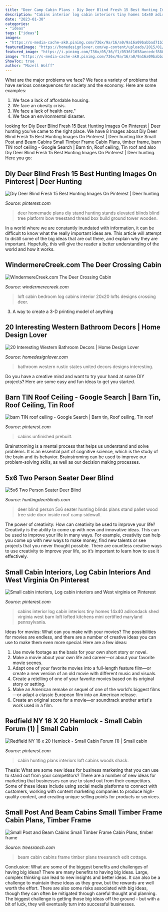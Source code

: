 ```yaml
---
title: "Deer Camp Cabin Plans : Diy Deer Blind Fresh 15 Best Hunting Images On Pinterest"
description: "Cabins interior log cabin interiors tiny homes 14x40 adirondack shed virginia west barn loft lofted kitchens mini certified maryland pennsylvania"
date: "2023-01-30"
categories:
- "ideas"
tags: ["ideas"]
images:
- "https://s-media-cache-ak0.pinimg.com/736x/9a/16/a0/9a16a09babbad71b3a2fdc68ad7800f5.jpg"
featuredImage: "https://homedesignlover.com/wp-content/uploads/2015/01/8-United-States.jpg"
featured_image: "https://i.pinimg.com/736x/05/36/f1/0536f1658aecedcf8805dca22016ef66.jpg"
image: "https://s-media-cache-ak0.pinimg.com/736x/9a/16/a0/9a16a09babbad71b3a2fdc68ad7800f5.jpg"
ShowToc: true
author: "Mozell Wolff"
---
```



What are the major problems we face?
We face a variety of problems that have serious consequences for society and the economy. Here are some examples:
1. We face a lack of affordable housing. 
2. We face an obesity crisis. 
3. We face a lack of health care." 
4. We face an environmental disaster.

	

		
looking for Diy Deer Blind Fresh 15 Best Hunting Images On Pinterest | Deer hunting you've came to the right place. We have 8 Images about Diy Deer Blind Fresh 15 Best Hunting Images On Pinterest | Deer hunting like Small Post and Beam Cabins Small Timber Frame Cabin Plans, timber frame, barn TIN roof ceiling - Google Search | Barn tin, Roof ceiling, Tin roof and also Diy Deer Blind Fresh 15 Best Hunting Images On Pinterest | Deer hunting. Here you go:
		
    
## Diy Deer Blind Fresh 15 Best Hunting Images On Pinterest | Deer Hunting

<img loading=lazy src="https://i.pinimg.com/736x/05/36/f1/0536f1658aecedcf8805dca22016ef66.jpg" onerror="this.onerror=null;this.src='https://tse1.mm.bing.net/th?id=OIP.SnWvHKaZQBwVnH0nILAKagHaFj&amp;pid=15.1';" alt="Diy Deer Blind Fresh 15 Best Hunting Images On Pinterest | Deer hunting">

_Source: pinterest.com_

>deer homemade plans diy stand hunting stands elevated blinds blind tree platform bow treestand thread box build ground tower wooden. 

	

In a world where we are constantly inundated with information, it can be difficult to know what the really important ideas are. This article will attempt to distill some of the big ideas that are out there, and explain why they are important. Hopefully, this will give the reader a better understanding of the world and how it works.

    
## WindermereCreek.com The Deer Crossing Cabin

<img loading=lazy src="http://www.windermerecreek.com/useruploads/535_slideshow.jpg" onerror="this.onerror=null;this.src='https://tse1.mm.bing.net/th?id=OIP.kWM3_g0nCQO3O0a98NrPfQHaFj&amp;pid=15.1';" alt="WindermereCreek.com The Deer Crossing Cabin">

_Source: windermerecreek.com_

>loft cabin bedroom log cabins interior 20x20 lofts designs crossing deer. 

	

3. A way to create a 3-D printing model of anything 

    
## 20 Interesting Western Bathroom Decors | Home Design Lover

<img loading=lazy src="https://homedesignlover.com/wp-content/uploads/2015/01/8-United-States.jpg" onerror="this.onerror=null;this.src='https://tse3.mm.bing.net/th?id=OIP.8lDgaYKTPx25rTSgPrPrBQHaHS&amp;pid=15.1';" alt="20 Interesting Western Bathroom Decors | Home Design Lover">

_Source: homedesignlover.com_

>bathroom western rustic states united decors designs interesting. 

	

Do you have a creative mind and want to try your hand at some DIY projects? Here are some easy and fun ideas to get you started.

    
## Barn TIN Roof Ceiling - Google Search | Barn Tin, Roof Ceiling, Tin Roof

<img loading=lazy src="https://i.pinimg.com/736x/82/e0/0e/82e00e0d4bcedf95ca0731e91339e61c.jpg" onerror="this.onerror=null;this.src='https://tse1.mm.bing.net/th?id=OIP.Tovr433qSZI41ZuVPKqZLwHaFi&amp;pid=15.1';" alt="barn TIN roof ceiling - Google Search | Barn tin, Roof ceiling, Tin roof">

_Source: pinterest.com_

>cabins unfinished prebuilt. 

	

Brainstroming is a mental process that helps us understand and solve problems. It is an essential part of cognitive science, which is the study of the brain and its behavior. Brainstroming can be used to improve our problem-solving skills, as well as our decision making processes.

    
## 5x6 Two Person Seater Deer Blind

<img loading=lazy src="https://www.huntingdeerblinds.com/wp-content/gallery/5x6-two-person-seater/sidewall-1.jpg" onerror="this.onerror=null;this.src='https://tse4.mm.bing.net/th?id=OIP.VNNOcary-mP_po6saIDoMAHaFj&amp;pid=15.1';" alt="5x6 Two Person Seater Deer Blind">

_Source: huntingdeerblinds.com_

>deer blind person 5x6 seater hunting blinds plans stand pallet wood tree side door inside roof camp sidewall. 

	

The power of creativity: How can creativity be used to improve your life?
Creativity is the ability to come up with new and innovative ideas. This can be used to improve your life in many ways. For example, creativity can help you come up with new ways to make money, find new talents or see projects that you never thought possible. There are countless creative ways to use creativity to improve your life, so it’s important to learn how to use it effectively.

    
## Small Cabin Interiors, Log Cabin Interiors And West Virginia On Pinterest

<img loading=lazy src="https://s-media-cache-ak0.pinimg.com/736x/9a/16/a0/9a16a09babbad71b3a2fdc68ad7800f5.jpg" onerror="this.onerror=null;this.src='https://tse1.mm.bing.net/th?id=OIP.TOQ5X_4rCN88s5r4hRi5vgHaE8&amp;pid=15.1';" alt="Small cabin interiors, Log cabin interiors and West virginia on Pinterest">

_Source: pinterest.com_

>cabins interior log cabin interiors tiny homes 14x40 adirondack shed virginia west barn loft lofted kitchens mini certified maryland pennsylvania. 

	

Ideas for movies: What can you make with your movies?
The possibilities for movies are endless, and there are a number of creative ideas you can use to make them even more special. Here are a few ideas:
1. Use movie footage as the basis for your own short story or novel.
2. Make a movie about your own life and career—or about your favorite movie scenes.
3. Adapt one of your favorite movies into a full-length feature film—or create a new version of an old movie with different music and visuals.
4. Create a retelling of one of your favorite movies based on its original story or setting.
5. Make an American remake or sequel of one of the world's biggest films—or adapt a classic European film into an American release.
6. Create an original score for a movie—or soundtrack another artist's work used in a film.
    
## Redfield NY 16 X 20 Hemlock - Small Cabin Forum (1) | Small Cabin

<img loading=lazy src="https://i.pinimg.com/736x/59/12/9e/59129e61e9462d0fa4b3059c07bc525d--x-cabin-with-loft-hunting-cabin.jpg" onerror="this.onerror=null;this.src='https://tse4.mm.bing.net/th?id=OIP.g0xlkob2withcLa4umxOYwHaFj&amp;pid=15.1';" alt="Redfield NY 16 x 20 Hemlock - Small Cabin Forum (1) | Small cabin">

_Source: pinterest.com_

>cabin hunting plans interiors loft cabins woods shack. 

	

Thesis: What are some new ideas for business marketing that you can use to stand out from your competitors?
There are a number of new ideas for marketing that businesses can use to stand out from their competitors. Some of these ideas include using social media platforms to connect with customers, working with content marketing companies to produce high-quality content, and creating unique selling points for products or services.

    
## Small Post And Beam Cabins Small Timber Frame Cabin Plans, Timber Frame

<img loading=lazy src="http://upload.treesranch.com/2016/12/08/small-post-and-beam-cabins-small-timber-frame-cabin-plans-lrg-09f635a4c581577f.jpg" onerror="this.onerror=null;this.src='https://tse2.mm.bing.net/th?id=OIP.hEZXGRnesYbI37qDVuruSgHaFj&amp;pid=15.1';" alt="Small Post and Beam Cabins Small Timber Frame Cabin Plans, timber frame">

_Source: treesranch.com_

>beam cabin cabins frame timber plans treesranch edit cottage. 

	

Conclusion: What are some of the biggest benefits and challenges of having big ideas?
There are many benefits to having big ideas. Large, complex thinking can lead to new insights and better ideas. It can also be a challenge to maintain these ideas as they grow, but the rewards are well worth the effort. There are also some risks associated with big ideas, though they can often be mitigated through careful thought and planning. The biggest challenge is getting those big ideas off the ground - but with a bit of luck, they will eventually turn into successful businesses.

